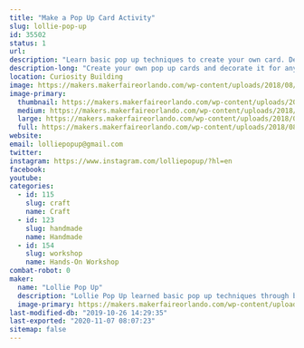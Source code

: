 ```yaml
---
title: "Make a Pop Up Card Activity"
slug: lollie-pop-up
id: 35502
status: 1
url: 
description: "Learn basic pop up techniques to create your own card. Decorate it for any occasions."
description-long: "Create your own pop up cards and decorate it for any occasions: birthdays, thank you, get well soon, etc. Learn basic pop up techniques that inspired Lollie Pop Up to make a variety of pop up cards, explosion boxes, and other paper crafts for friends."
location: Curiosity Building
image: https://makers.makerfaireorlando.com/wp-content/uploads/2018/08/Pop-up-card-2.jpg
image-primary:
  thumbnail: https://makers.makerfaireorlando.com/wp-content/uploads/2018/08/Pop-up-card-2-150x150.jpg
  medium: https://makers.makerfaireorlando.com/wp-content/uploads/2018/08/Pop-up-card-2-300x238.jpg
  large: https://makers.makerfaireorlando.com/wp-content/uploads/2018/08/Pop-up-card-2.jpg
  full: https://makers.makerfaireorlando.com/wp-content/uploads/2018/08/Pop-up-card-2.jpg
website: 
email: lolliepopup@gmail.com
twitter: 
instagram: https://www.instagram.com/lolliepopup/?hl=en
facebook: 
youtube: 
categories:
  - id: 115
    slug: craft
    name: Craft
  - id: 123
    slug: handmade
    name: Handmade
  - id: 154
    slug: workshop
    name: Hands-On Workshop
combat-robot: 0
maker:
  name: "Lollie Pop Up"
  description: "Lollie Pop Up learned basic pop up techniques through books and video tutorial. Various techniques were utilized to make holiday, birthday, get well, retirement, and thank you cards more fun. Please visit @lolliepopup on Instagram to see examples of pop up cards, explosion boxes, and other paper crafts that were created for friends. "
  image-primary: https://makers.makerfaireorlando.com/wp-content/uploads/2018/11/IMG_8746-1024x1024.jpg
last-modified-db: "2019-10-26 14:29:35"
last-exported: "2020-11-07 08:07:23"
sitemap: false
---
```

